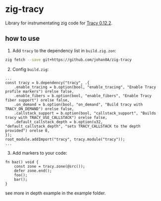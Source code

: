 # zig-tracy

Library for instrumentating zig code for [Tracy 0.12.2](https://github.com/wolfpld/tracy).

## how to use

1. Add `tracy` to the dependency list in `build.zig.zon`: 

```sh
zig fetch --save git+https://github.com/johan0A/zig-tracy
```

2. Config `build.zig`:

```zig
...
const tracy = b.dependency("tracy", .{
    .enable_tracing = b.option(bool, "enable_tracing", "Enable Tracy profile markers") orelse false,
    .enable_fibers = b.option(bool, "enable_fibers", "Enable Tracy fiber support") orelse false,
    .on_demand = b.option(bool, "on_demand", "Build tracy with TRACY_ON_DEMAND") orelse false,
    .callstack_support = b.option(bool, "callstack_support", "Builds tracy with TRACY_USE_CALLSTACK") orelse false,
    .default_callstack_depth = b.option(u32, "default_callstack_depth", "sets TRACY_CALLSTACK to the depth provided") orelse 0,
});
root_module.addImport("tracy", tracy.module("tracy"));
...
```

3. Add markers to your code:

```zig
fn baz() void {
    const zone = tracy.zone(@src());
    defer zone.end();
    foo();
    bar();
}
```

see more in depth example in the example folder.